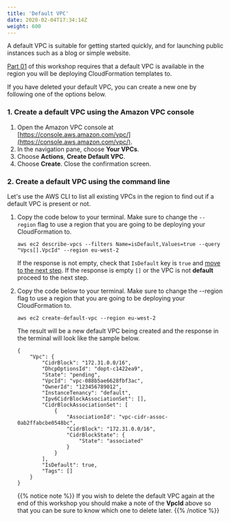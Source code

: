 ```yaml
---
title: 'Default VPC'
date: 2020-02-04T17:34:14Z
weight: 600
---
```

A default VPC is suitable for getting started quickly, and for launching public instances such as a blog or simple website.

[Part 01](/30-workshop-part-01/) of this workshop requires that a default VPC is available in the region you will be deploying CloudFormation templates to.

If you have deleted your default VPC, you can create a new one by following one of the options below.

### 1. Create a default VPC using the Amazon VPC console

1. Open the Amazon VPC console at [https://console.aws.amazon.com/vpc/](https://console.aws.amazon.com/vpc/).
1. In the navigation pane, choose **Your VPCs**.
1. Choose **Actions**, **Create Default VPC**.
1. Choose **Create**. Close the confirmation screen.

### 2. Create a default VPC using the command line

Let's use the AWS CLI to list all existing VPCs in the region to find out if a default VPC is present or not.

1. Copy the code below to your terminal. Make sure to change the `--region` flag to use a region that you are going to be deploying your CloudFormation to.

       aws ec2 describe-vpcs --filters Name=isDefault,Values=true --query "Vpcs[].VpcId" --region eu-west-2

    If the response is not empty, check that `IsDefault` key is `true` and [move to the next step](/30-workshop-part-01/). If the response is empty `[]` or the VPC is not **default** proceed to the next step.

1. Copy the code below to your terminal. Make sure to change the --region flag to use a region that you are going to be deploying your CloudFormation to.

       aws ec2 create-default-vpc --region eu-west-2

    The result will be a new default VPC being created and the response in the terminal will look like the sample below.

       {
           "Vpc": {
               "CidrBlock": "172.31.0.0/16",
               "DhcpOptionsId": "dopt-c1422ea9",
               "State": "pending",
               "VpcId": "vpc-088b5ae6628fbf3ac",
               "OwnerId": "123456789012",
               "InstanceTenancy": "default",
               "Ipv6CidrBlockAssociationSet": [],
               "CidrBlockAssociationSet": [
                   {
                       "AssociationId": "vpc-cidr-assoc-0ab2ffabcbe0548bc",
                       "CidrBlock": "172.31.0.0/16",
                       "CidrBlockState": {
                           "State": "associated"
                       }
                   }
               ],
               "IsDefault": true,
               "Tags": []
           }
       }

   {{% notice note %}}
   If you wish to delete the default VPC again at the end of this workshop you should make a note of the **VpcId** above so that you can be sure to know which one to delete later.
   {{% /notice %}}

